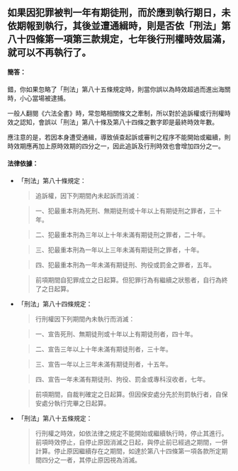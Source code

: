## 如果因犯罪被判一年有期徒刑，而於應到執行期日，未依期報到執行，其後並遭通緝時，則是否依「刑法」第八十四條第一項第三款規定，七年後行刑權時效屆滿，就可以不再執行了。

#### 簡答：

錯，你如果忽略了「刑法」第八十五條規定時，則當你誤以為時效超過而進出海關時，小心當場被逮捕。

一般人翻閱《六法全書》時，常忽略相關條文之牽制，所以對於追訴權或行刑權時效之認知，會誤以「刑法」第八十條及第八十四條之數字即是最終時效年數。

應注意的是，若因本身遭受通緝，導致偵查起訴或審判之程序不能開始或繼續，則時效期應再加上原時效期的四分之一，因此追訴及行刑時效也會增加四分之一。

#### 法律依據：

* 「刑法」第八十條規定：

   > 追訴權，因下列期間內未起訴而消滅：

   > 一、犯最重本刑為死刑、無期徒刑或十年以上有期徒刑之罪者，三十年。

   > 二、犯最重本刑為三年以上十年未滿有期徒刑之罪者，二十年。

   > 三、犯最重本刑為一年以上三年未滿有期徒刑之罪者，十年。

   > 四、犯最重本刑為一年未滿有期徒刑、拘役或罰金之罪者，五年。

   > 前項期間自犯罪成立之日起算。但犯罪行為有繼續之狀態者，自行為終了之日起算。

* 「刑法」第八十四條規定：


   > 行刑權因下列期間內未執行而消滅：

   > 一、宣告死刑、無期徒刑或十年以上有期徒刑者，四十年。

   > 二、宣告三年以上十年未滿有期徒刑者，三十年。

   > 三、宣告一年以上三年未滿有期徒刑者，十五年。

   > 四、宣告一年未滿有期徒刑、拘役、罰金或專科沒收者，七年。

   > 前項期間，自裁判確定之日起算。但因保安處分先於刑罰執行者，自保安處分執行完畢之日起算。

* 「刑法」第八十五條規定：

   > 行刑權之時效，如依法律之規定不能開始或繼續執行時，停止其進行。前項時效停止，自停止原因消滅之日起，與停止前已經過之期間，一併計算。停止原因繼續存在之期間，如達於第八十四條第一項各款所定期間四分之一者，其停止原因視為消滅。

